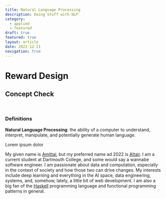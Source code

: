 ```yaml
---
title: Natural Language Processing
description: Doing Stuff with NLP
category:
  - applied
  - featured
draft: true
featured: true
layout: article
date: 2022-12-21
navigation: true
---
```


# Reward Design

## Concept Check
 
 &nbsp;
 
### Definitions

**Natural Language Processing**: the ability of a computer to understand, interpret, manipulate, and potentially generate human language.

Lorem ipsum dolor

My given name is [Amittai][amittai], but my preferred name ad 2022
is [Altair][altair].
I am a current student at Dartmouth College, and some would say
a wannabe software engineer. I am passionate about data and computation,
especially in the context of society and how those two can drive changes.
My interests include deep learning and everything in the AI space,
data engineering, systems, and, somehow, lately, a little bit of
web development. I am also a big fan of the [Haskell][haskell]
programming language and functional programming patterns in general.

[amittai]: https://en.wikipedia.org/wiki/Amittai
[altair]: https://en.wikipedia.org/wiki/Altair
[haskell]: https://www.haskell.org/
